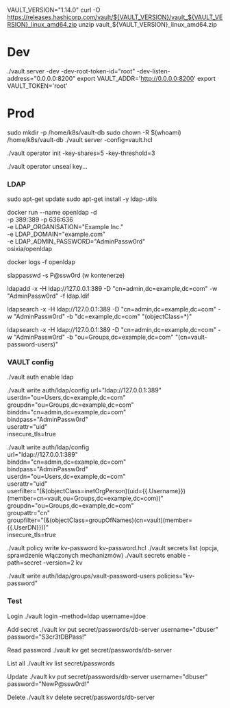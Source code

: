 VAULT_VERSION="1.14.0"
curl -O https://releases.hashicorp.com/vault/${VAULT_VERSION}/vault_${VAULT_VERSION}_linux_amd64.zip
unzip vault_${VAULT_VERSION}_linux_amd64.zip

# Dev
./vault server -dev -dev-root-token-id="root" -dev-listen-address="0.0.0.0:8200"
export VAULT_ADDR='http://0.0.0.0:8200'
export VAULT_TOKEN='root'


# Prod
sudo mkdir -p /home/k8s/vault-db
sudo chown -R $(whoami) /home/k8s/vault-db
./vault server -config=vault.hcl


./vault operator init -key-shares=5 -key-threshold=3

./vault operator unseal key...



### LDAP

sudo apt-get update
sudo apt-get install -y ldap-utils

docker run --name openldap -d \
    -p 389:389 -p 636:636 \
    -e LDAP_ORGANISATION="Example Inc." \
    -e LDAP_DOMAIN="example.com" \
    -e LDAP_ADMIN_PASSWORD="AdminPassw0rd" \
    osixia/openldap

docker logs -f openldap

slappasswd -s P@ssw0rd (w kontenerze)

ldapadd -x -H ldap://127.0.0.1:389 -D "cn=admin,dc=example,dc=com" -w "AdminPassw0rd" -f ldap.ldif

ldapsearch -x -H ldap://127.0.0.1:389 -D "cn=admin,dc=example,dc=com" -w "AdminPassw0rd" -b "dc=example,dc=com" "(objectClass=*)"

ldapsearch -x -H ldap://127.0.0.1:389 -D "cn=admin,dc=example,dc=com" -w "AdminPassw0rd" -b "ou=Groups,dc=example,dc=com" "(cn=vault-password-users)"

### VAULT config

./vault auth enable ldap

./vault write auth/ldap/config url="ldap://127.0.0.1:389" \
    userdn="ou=Users,dc=example,dc=com" \
    groupdn="ou=Groups,dc=example,dc=com" \
    binddn="cn=admin,dc=example,dc=com" \
    bindpass="AdminPassw0rd" \
    userattr="uid" \
    insecure_tls=true

./vault write auth/ldap/config \
    url="ldap://127.0.0.1:389" \
    binddn="cn=admin,dc=example,dc=com" \
    bindpass="AdminPassw0rd" \
    userdn="ou=Users,dc=example,dc=com" \
    userattr="uid" \
    userfilter="(&(objectClass=inetOrgPerson)(uid={{.Username}})(member=cn=vault,ou=Groups,dc=example,dc=com))" \
    groupdn="ou=Groups,dc=example,dc=com" \
    groupattr="cn" \
    groupfilter="(&(objectClass=groupOfNames)(cn=vault)(member={{.UserDN}}))" \
    insecure_tls=true

./vault policy write kv-password kv-password.hcl
./vault secrets list (opcja, sprawdzenie włączonych mechanizmów)
./vault secrets enable -path=secret -version=2 kv

./vault write auth/ldap/groups/vault-password-users policies="kv-password"

### Test

Login
./vault login -method=ldap username=jdoe

Add secret
./vault kv put secret/passwords/db-server username="dbuser" password="S3cr3tDBPass!" 

Read password 
./vault kv get secret/passwords/db-server

List all
./vault kv list secret/passwords

Update 
./vault kv put secret/passwords/db-server username="dbuser" password="NewP@ssw0rd!"

Delete
./vault kv delete secret/passwords/db-server